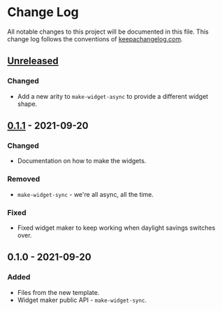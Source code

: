 # Change Log
All notable changes to this project will be documented in this file. This change log follows the conventions of [keepachangelog.com](http://keepachangelog.com/).

## [Unreleased]
### Changed
- Add a new arity to `make-widget-async` to provide a different widget shape.

## [0.1.1] - 2021-09-20
### Changed
- Documentation on how to make the widgets.

### Removed
- `make-widget-sync` - we're all async, all the time.

### Fixed
- Fixed widget maker to keep working when daylight savings switches over.

## 0.1.0 - 2021-09-20
### Added
- Files from the new template.
- Widget maker public API - `make-widget-sync`.

[Unreleased]: https://sourcehost.site/your-name/magical-music-machine/compare/0.1.1...HEAD
[0.1.1]: https://sourcehost.site/your-name/magical-music-machine/compare/0.1.0...0.1.1
